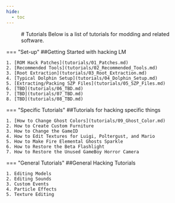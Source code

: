 ```yaml
---
hide:
  - toc
---
```

<figure markdown> 
# Tutorials 
Below is a list of tutorials for modding and related software.
</figure>


=== "Set-up"
    ##Getting Started with hacking LM
    
    1. [ROM Hack Patches](tutorials/01_Patches.md)
    2. [Recommended Tools](tutorials/02_Recommended_Tools.md)
    3. [Root Extraction](tutorials/03_Root_Extraction.md)
    4. [Typical Dolphin Setup](tutorials/04_Dolphin_Setup.md)
    5. [Extracting/Packing SZP Files](tutorials/05_SZP_Files.md)
    6. [TBD](tutorials/06_TBD.md)
    7. [TBD](tutorials/07_TBD.md)
    8. [TBD](tutorials/08_TBD.md)           

=== "Specific Tutorials"
    ##Tutorials for hacking specific things

	1. [How to Change Ghost Colors](tutorials/09_Ghost_Color.md)
    2. How to Create Custom Furniture
    3. How to Change the GameID
    4. How to Edit Textures for Luigi, Poltergust, and Mario
    5. How to Make Fire Elemental Ghosts Sparkle
    6. How to Restore the Beta Flashlight
    7. How to Restore the Unused GameBoy Horror Camera

=== "General Tutorials"
    ##General Hacking Tutorials

    1. Editing Models
    2. Editing Sounds
    3. Custom Events
    4. Particle Effects
    5. Texture Editing